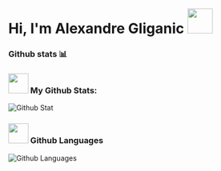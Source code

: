 # Hi, I'm Alexandre Gliganic <img src="https://i.giphy.com/media/DruBaWrcmXX5m/200w.webp" width="50">


### Github stats 📊
### <img src="https://media.giphy.com/media/jQDGQlcdmuyWbVpomT/giphy.gif" width="40"> My Github Stats:
![Github Stat](https://github-readme-stats.vercel.app/api?username=alexandre-gliganic&show_icons=true&theme=chartreuse-dark&hide_border=true&count_private=true&include_all_commits=true)

### <img src="https://media.giphy.com/media/jQDGQlcdmuyWbVpomT/giphy.gif" width="40"> Github Languages
![Github Languages](https://github-readme-stats.vercel.app/api/top-langs/?username=alexandre-gliganic&langs_count=8&theme=chartreuse-dark&hide_border=true&count_private=true&show_icons=true&include_all_commits=true)



<!-- ![Banniere picture](https://raw.githubusercontent.com/Alexandre-Gliganic/Alexandre-Gliganic/master/baniere-github-v2.jpg)" -->
